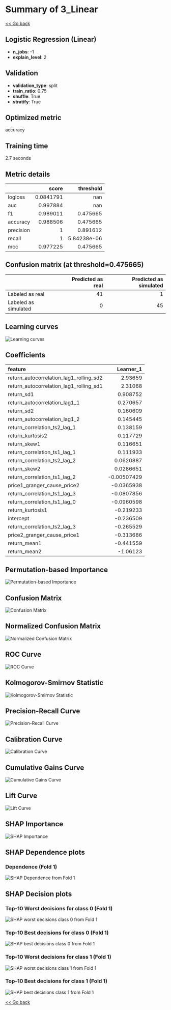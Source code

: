 # Summary of 3_Linear

[<< Go back](../README.md)


## Logistic Regression (Linear)
- **n_jobs**: -1
- **explain_level**: 2

## Validation
 - **validation_type**: split
 - **train_ratio**: 0.75
 - **shuffle**: True
 - **stratify**: True

## Optimized metric
accuracy

## Training time

2.7 seconds

## Metric details
|           |     score |     threshold |
|:----------|----------:|--------------:|
| logloss   | 0.0841791 | nan           |
| auc       | 0.997884  | nan           |
| f1        | 0.989011  |   0.475665    |
| accuracy  | 0.988506  |   0.475665    |
| precision | 1         |   0.891612    |
| recall    | 1         |   5.84238e-06 |
| mcc       | 0.977225  |   0.475665    |


## Confusion matrix (at threshold=0.475665)
|                      |   Predicted as real |   Predicted as simulated |
|:---------------------|--------------------:|-------------------------:|
| Labeled as real      |                  41 |                        1 |
| Labeled as simulated |                   0 |                       45 |

## Learning curves
![Learning curves](learning_curves.png)

## Coefficients
| feature                                 |   Learner_1 |
|:----------------------------------------|------------:|
| return_autocorrelation_lag1_rolling_sd2 |  2.93659    |
| return_autocorrelation_lag1_rolling_sd1 |  2.31068    |
| return_sd1                              |  0.908752   |
| return_autocorrelation_lag1_1           |  0.270657   |
| return_sd2                              |  0.160609   |
| return_autocorrelation_lag1_2           |  0.145445   |
| return_correlation_ts2_lag_1            |  0.138159   |
| return_kurtosis2                        |  0.117729   |
| return_skew1                            |  0.116651   |
| return_correlation_ts1_lag_1            |  0.111933   |
| return_correlation_ts2_lag_2            |  0.0620887  |
| return_skew2                            |  0.0286651  |
| return_correlation_ts1_lag_2            | -0.00507429 |
| price1_granger_cause_price2             | -0.0365938  |
| return_correlation_ts1_lag_3            | -0.0807856  |
| return_correlation_ts1_lag_0            | -0.0960598  |
| return_kurtosis1                        | -0.219233   |
| intercept                               | -0.236509   |
| return_correlation_ts2_lag_3            | -0.265529   |
| price2_granger_cause_price1             | -0.313686   |
| return_mean1                            | -0.441559   |
| return_mean2                            | -1.06123    |


## Permutation-based Importance
![Permutation-based Importance](permutation_importance.png)
## Confusion Matrix

![Confusion Matrix](confusion_matrix.png)


## Normalized Confusion Matrix

![Normalized Confusion Matrix](confusion_matrix_normalized.png)


## ROC Curve

![ROC Curve](roc_curve.png)


## Kolmogorov-Smirnov Statistic

![Kolmogorov-Smirnov Statistic](ks_statistic.png)


## Precision-Recall Curve

![Precision-Recall Curve](precision_recall_curve.png)


## Calibration Curve

![Calibration Curve](calibration_curve_curve.png)


## Cumulative Gains Curve

![Cumulative Gains Curve](cumulative_gains_curve.png)


## Lift Curve

![Lift Curve](lift_curve.png)



## SHAP Importance
![SHAP Importance](shap_importance.png)

## SHAP Dependence plots

### Dependence (Fold 1)
![SHAP Dependence from Fold 1](learner_fold_0_shap_dependence.png)

## SHAP Decision plots

### Top-10 Worst decisions for class 0 (Fold 1)
![SHAP worst decisions class 0 from Fold 1](learner_fold_0_shap_class_0_worst_decisions.png)
### Top-10 Best decisions for class 0 (Fold 1)
![SHAP best decisions class 0 from Fold 1](learner_fold_0_shap_class_0_best_decisions.png)
### Top-10 Worst decisions for class 1 (Fold 1)
![SHAP worst decisions class 1 from Fold 1](learner_fold_0_shap_class_1_worst_decisions.png)
### Top-10 Best decisions for class 1 (Fold 1)
![SHAP best decisions class 1 from Fold 1](learner_fold_0_shap_class_1_best_decisions.png)

[<< Go back](../README.md)
